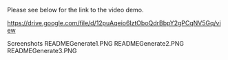 Please see below for the link to the video demo.

https://drive.google.com/file/d/12puAqeio6lztOboQdrBbpY2gPCqNV5Gq/view

Screenshots 
READMEGenerate1.PNG
READMEGenerate2.PNG
READMEGenerate3.PNG